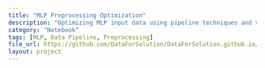```yaml
---
title: "MLP Preprocessing Optimization"
description: "Optimizing MLP input data using pipeline techniques and visualizations."
category: "Notebook"
tags: [MLP, Data Pipeline, Preprocessing]
file_url: https://github.com/DataForSolution/DataForSolution.github.io/blob/main/projects/demo_optim_data_preproc_MLP.ipynb
layout: project
---
```

